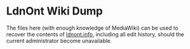 # LdnOnt Wiki Dump

The files here (with enough knowledge of MediaWiki) can be used to
recover the contents of [ldnont.info](https://ldnont.info/), including all edit
history, should the current administrator become unavailable.
